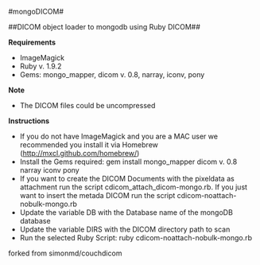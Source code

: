 #mongoDICOM#


##DICOM object loader to mongodb using Ruby DICOM##


**Requirements**

* ImageMagick
* Ruby v. 1.9.2
* Gems: mongo_mapper, dicom v. 0.8, narray, iconv, pony

**Note**

* The DICOM files could be uncompressed

**Instructions**

* If you do not have ImageMagick and you are a MAC user we recommended you install it via Homebrew (http://mxcl.github.com/homebrew/)
* Install the Gems required: gem install mongo_mapper dicom v. 0.8 narray iconv pony
* If you want to create the DICOM Documents with the pixeldata as attachment run the script cdicom_attach_dicom-mongo.rb. If you just want to insert the metada DICOM run the script cdicom-noattach-nobulk-mongo.rb
* Update the variable DB with the Database name of the mongoDB database 
* Update the variable DIRS with the DICOM directory path to scan
* Run the selected Ruby Script: ruby cdicom-noattach-nobulk-mongo.rb


forked from simonmd/couchdicom